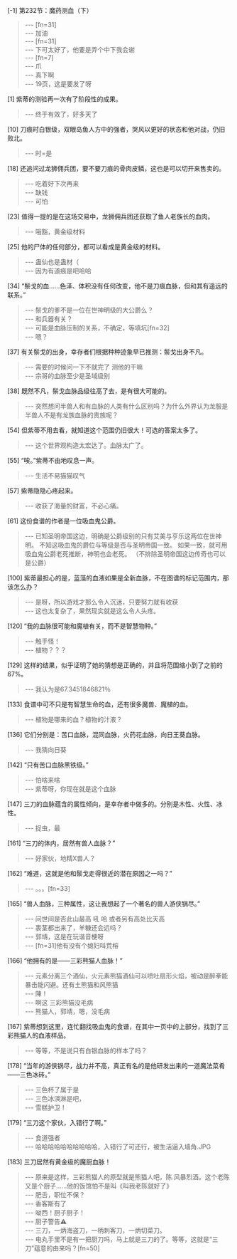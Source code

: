 
[-1] 第232节：魔药测血（下）
>--- [fn=31]<br>
>--- 加油<br>
>--- [fn=31]<br>
>--- 下可太好了，他要是弄个中下我会谢<br>
>--- [fn=7]<br>
>--- 爪<br>
>--- 真下啊<br>
>--- 19页，这是要发了呀<br>

[1] 紫蒂的测验再一次有了阶段性的成果。
>--- 终于有效了，好多天了<br>

[10] 刀痕时白银级，双眼岛鱼人方中的强者，哭风以更好的状态和他对战，仍旧败北。
>--- 时=是<br>

[18] 还追问过龙狮佣兵团，要不要刀痕的骨肉皮鳞，这也是可以切开来售卖的。
>--- 吃着好下次再来<br>
>--- 缺钱<br>
>--- 可怕<br>

[23] 值得一提的是在这场交易中，龙狮佣兵团还获取了鱼人老族长的血肉。
>--- 哦豁，黄金级材料<br>

[25] 他的尸体的任何部分，都可以看成是黄金级的材料。
>--- 蛊仙也是蛊材（<br>
>--- 因为有道痕是吧哈哈<br>

[34] “鬃戈的血……色泽、体积没有任何改变，他不是刀痕血脉，但和其有遥远的联系。”
>--- 鬃戈的爹不是一位在世神明级的大公爵么？<br>
>--- 和兵器有关？<br>
>--- 可能是血脉压制的关系，不确定，等填坑[fn=32]<br>
>--- 嗯？<br>

[37] 有关鬃戈的出身，幸存者们根据种种迹象早已推测：鬃戈出身不凡。
>--- 需要的时候问一下不就完了 测他的干嘛<br>
>--- 宗哥的血脉至少是圣域级别<br>

[38] 既然不凡，鬃戈血脉品级往高了去，是有很大可能的。
>--- 突然想问半兽人和有血脉的人类有什么区别吗？为什么外界认为龙服是半兽人不是有龙族血脉的贵族呢？<br>

[54] 但紫蒂不用去看，就知道这个范围仍旧很大！可选的答案太多了。
>--- 这个世界观构造太宏达了。血脉太广了。<br>

[55] “唉。”紫蒂不由地叹息一声。
>--- 生活不易猫猫叹气<br>

[57] 紫蒂隐隐心疼起来。
>--- 收获了海量的财富，不必心痛。<br>

[61] 这份食谱的作者是一位吸血鬼公爵。
>--- 已知圣明帝国这边，明确是公爵级别的只有艾美与亨乐这两位在世神明。
不知这吸血鬼的爵位与等级是否与圣明帝国一致。
如果一致，就可用吸血鬼公爵老死推断，神明也会老死。
（不排除圣明帝国这边传奇也可以是公爵）<br>

[100] 紫蒂最担心的是，蓝藻的血液如果是全新血脉，不在图谱的标记范围内，那该怎么办？
>--- 是呀，所以游戏才那么令人沉迷，只要努力就有收获<br>
>--- 这也太复杂了，果然现实就是这么令人头疼。<br>

[120] “我的血脉很可能和魔植有关，而不是智慧物种。”
>--- 触手怪！<br>
>--- 植物？？？<br>

[129] 这样的结果，似乎证明了她的猜想是正确的，并且将范围缩小到了之前的67%。
>--- 我认为是67.3451846821％<br>

[133] 食谱中可不只是有智慧生命的血，还有很多魔兽、魔植的血。
>--- 植物是哪来的血？植物的汁液？<br>

[136] 它们分别是：苦口血脉，混同血脉，火药花血脉，向日王葵血脉。
>--- 我猜向日葵<br>

[142] “只有苦口血脉黑铁级。”
>--- 怕啥来啥<br>
>--- 紫蒂呀，你现在就是这个血脉<br>

[147] 三刀的血脉蕴含的属性倾向，是幸存者中做多的。分别是木性、火性、冰性。
>--- 捉虫，最<br>

[161] “三刀的体内，居然有兽人血脉？”
>--- 好家伙，地精X兽人？<br>

[162] “难道，这就是他和鬃戈走得很近的潜在原因之一吗？”
>--- 。。。[fn=33]<br>

[165] “兽人血脉，三种属性，这让我想起了一个著名的兽人游侠锅尽。”
>--- 问世间是否此山最高 吼 哈
或者另有高处比天高<br>
>--- 裹茎都出来了，羊糠还会远吗？<br>
>--- 郭靖，这是在玩谐音梗呀<br>
>--- [fn=31]他有没有个媳妇叫荒榕<br>

[166] “他拥有的是——三彩熊猫人血脉！”
>--- 元素分离三个酒仙，火元素熊猫酒仙可以喷吐扇形火焰，被动是醉拳能暴击能闪避。还有土熊猫和风熊猫<br>
>--- 陳！<br>
>--- 啊这 三彩熊猫没毛病<br>
>--- 熊猫人，郭靖，嗯，没毛病<br>

[167] 紫蒂想到这里，连忙翻找吸血鬼的食谱，在其中一页中的上部分，找到了三彩熊猫人的血液样品。
>--- 等等，不是说只有白银血脉的样本了吗？<br>

[178] “当年的游侠锅尽，战力并不高，真正有名的是他研发出来的一道魔法菜肴——三色冰砖。”
>--- 三色杯了属于是<br>
>--- 三色冰淇淋是吧，<br>
>--- 雪糕护卫！<br>

[179] “三刀这个家伙，入错行了啊。”
>--- 食道强者<br>
>--- 哈哈哈哈哈哈哈哈哈哈，入错行了可还行，被生活逼入墙角.JPG<br>

[183] 三刀居然有黄金级的魔厨血脉！
>--- 原来是这样，三彩熊猫人的原型就是熊猫人吧，陈.风暴烈酒。这个老陈又是个厨子……他的饭馆怕不是叫《叫我老陈就好了》<br>
>--- 肥舌，职位不保？<br>
>--- 香客斯有了<br>
>--- 呦西！厨子厨子！<br>
>--- 厨子警告⚠️<br>
>--- 三刀，一炳海盗刀，一柄刺客刀，一炳切菜刀。<br>
>--- 电丸手里不是有一把厨刀吗，马上就是三刀的了。等等，这就是“三刀”蕴意的由来吗？[fn=50]<br>
